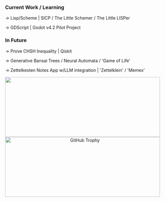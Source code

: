 ### Current Work / Learning ###

-> Lisp/Scheme | SICP / The Little Schemer / The Little LISPer

-> GDScript | Godot v4.2 Pilot Project

### In Future ###

-> Prove CHSH Inequality | Qiskit

-> Generative Bansai Trees / Neural Automata / 'Game of Life'

-> Zettelkesten Notes App w/LLM integration | 'Zettelklein' / 'Memex'

<div align="center">  
  <img width="100%" height="195px" src="https://github-readme-stats.vercel.app/api/top-langs/?username=Mawjad&layout=compact&hide_border=true&title_color=00bfbf&text_color=00bfbf&bg_color=0d1117" />
</div>

<div align="center">
  <img width="100%" height="195px" src="https://github-profile-trophy.vercel.app/?username=Mawjad&layout=compact&hide_border=true&title_color=00bfbf&text_color=00bfbf&bg_color=0d1117" alt="GitHub Trophy" />
</div>
